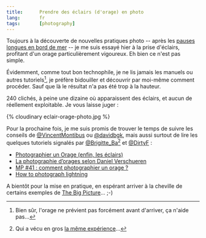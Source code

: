 ```yaml
---
title:      Prendre des éclairs (d'orage) en photo
lang:       fr
tags:       [photography]
---
```


Toujours à la découverte de nouvelles pratiques photo -- après les [pauses longues en bord de mer](/2009/06/along-the-shore.html) -- je me suis essayé hier à la prise d'éclairs, profitant d'un orage particulièrement vigoureux. Eh bien ce n'est pas simple.

Évidemment, comme tout bon technophile, je ne lis jamais les manuels ou autres tutoriels[^1], je préfère bidouiller et découvrir par moi-même comment procéder. Sauf que là le résultat n'a pas été trop à la hauteur.

240 clichés, à peine une dizaine où apparaissent des éclairs, et aucun de réellement exploitable. Je vous laisse juger :

{% cloudinary eclair-orage-photo.jpg %}

Pour la prochaine fois, je me suis promis de trouver le temps de suivre les conseils de [@VincentMontibus](http://twitter.com/VincentMontibus/statuses/3532445120) ou [@davidbgk](http://twitter.com/davidbgk/statuses/3532680352), mais aussi surtout de lire les quelques tutoriels signalés par [@Brigitte_Ba](http://twitter.com/Brigitte_Ba/statuses/3532851763)[^2] et [@DirtyF](http://www.twitter.com/DirtyF) :

- [Photographier un Orage (enfin, les éclairs)](http://www.tequilas-secrets.com/?2008/06/02/819-photographier-un-orage-enfin-les-eclairs)
- [La photographie d’orages selon Daniel Verschueren](http://www.chasseurs-orages.com/photographier-orage.htm)
- [MP #41 : comment photographier un orage ?](http://phototrend.fr/2009/07/mp-41-comment-photographier-un-orage/)
- [How to photograph lightning](http://www.weatherscapes.com/techniques.php?cat=lightning&page=lightning)

A bientôt pour la mise en pratique, en espérant arriver à la cheville de certains exemples de [The Big Picture](http://www.boston.com/bigpicture/2009/07/lightning.html)… ;-)

[^1]: Bien sûr, l'orage ne prévient pas forcément avant d'arriver, ça n'aide pas…

[^2]: Qui a vécu en gros [la même expérience](http://www.tequilas-secrets.com/?2009/05/25/1290-pour-une-nuit-avec-toi)…
